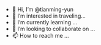- 👋 Hi, I’m @tianming-yun
- 👀 I’m interested in traveling...
- 🌱 I’m currently learning ...
- 💞️ I’m looking to collaborate on ...
- 📫 How to reach me ...

<!---
tianming-yun/tianming-yun is a ✨ special ✨ repository because its `README.md` (this file) appears on your GitHub profile.
You can click the Preview link to take a look at your changes.
--->

